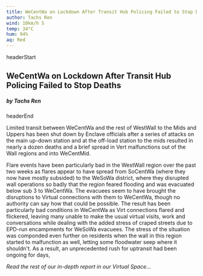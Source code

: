 ```yaml
---
title: WeCentWa on Lockdown After Transit Hub Policing Failed to Stop Deaths
author: Tachs Ren
wind: 10km/h S
temp: 34°C
hum: 94%
aq: Red
---
```


headerStart
  
## WeCentWa on Lockdown After Transit Hub Policing Failed to Stop Deaths

##### by Tachs Ren

headerEnd

Limited transit between WeCentWa and the rest of WestWall to the Mids and Uppers has been shut down by Enclave officials after a series of attacks on the main up-down station and at the off-load station to the mids resulted in nearly a dozen deaths and a brief spread in Vert malfunctions out of the Wall regions and into WeCentMid. 

Flare events have been particularly bad in the WestWall region over the past two weeks as flares appear to have spread from SoCentWa (where they now have mostly subsided) to the WeSoWa district, where they disrupted wall operations so badly that the region feared flooding and was evacuated below sub 3 to WeCentWa. The evacuees seem to have brought the disruptions to Virtual connections with them to WeCentWa, though no authority can say how that could be possible. The result has been particularly bad conditions in WeCentWa as Virt connections flared and flickered, leaving many unable to make the usual virtual visits, work and conversations while dealing with the added stress of craped streets due to EPD-run encampments for WeSoWa evacuees. The stress of the situation was componded even further on residents when the wall in this region started to malfunction as well, letting some floodwater seep where it shouldn't. As a result, an unprecedented rush for uptransit had been ongoing for days, 



*Read the rest of our in-depth report in our Virtual Space...*